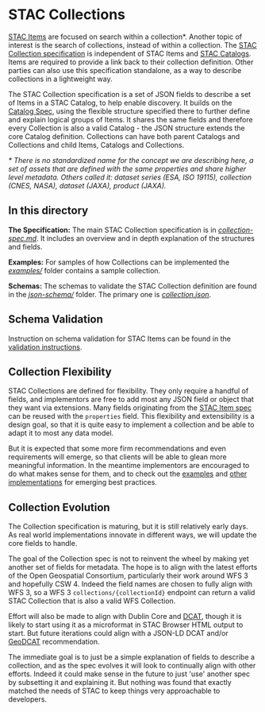 # STAC Collections

[STAC Items](../item-spec/README.md) are focused on search within a collection*. Another topic of 
interest is the search of collections, instead of within a collection. The [STAC Collection specification](collection-spec.md)
is independent of STAC Items and 
[STAC Catalogs](../catalog-spec/README.md). Items are required to provide a link back to their collection definition. Other parties 
can also use this specification standalone, as a way to describe collections in a lightweight way.

The STAC Collection specification is a set of JSON fields to describe a set of Items in a STAC Catalog, to help enable discovery. It builds on 
the [Catalog Spec](../catalog-spec/README.md), using the flexible structure specified there to further define and explain logical 
groups of Items. It shares the same fields and therefore every Collection is also a valid Catalog - the JSON structure extends
the core Catalog definition. Collections can have both parent Catalogs and Collections and child Items, Catalogs and Collections. 

*\* There is no standardized name for the concept we are describing here, a set of assets that are defined with the same 
properties and share higher level metadata. Others called it: dataset series (ESA, ISO 19115), collection (CNES, NASA), dataset (JAXA), product (JAXA).*

## In this directory

**The Specification:** The main STAC Collection specification is in *[collection-spec.md](collection-spec.md)*. It includes an overview and in depth explanation of the 
structures and fields.

**Examples:** For samples of how Collections can be implemented the *[examples/](examples/)* folder contains a sample collection. 

**Schemas:** The schemas to validate the STAC Collection definition are found in the 
*[json-schema/](json-schema/)* folder. The primary one is *[collection.json](json-schema/collection.json)*.

## Schema Validation

Instruction on schema validation for STAC Items can be found in the [validation instructions](../validation/README.md).

## Collection Flexibility

STAC Collections are defined for flexibility. They only require a handful of fields, and
implementors are free to add most any JSON field or object that they want via extensions.
Many fields originating from the [STAC Item spec](../item-spec/item-spec.md) can be 
reused with the `properties` field.
This flexibility and extensibility is a design goal, so that it is quite easy to implement a
collection and be able to adapt it to most any data model.

But it is expected that some more firm recommendations and even requirements will emerge, so that clients will be able to glean
more meaningful information. In the meantime implementors are encouraged to do what makes sense for
them, and to check out the [examples](examples/) and [other implementations](../implementations.md) for emerging best practices.

## Collection Evolution 

The Collection specification is maturing, but it is still relatively early days. As real world
implementations innovate in different ways, we will update the core fields to handle.

The goal of the Collection spec is not to reinvent the wheel by making yet another set of fields for metadata. The hope is to 
align with the latest efforts of the Open Geospatial Consortium, particularly their work around WFS 3 and hopefully CSW 4. 
Indeed the field names are chosen to fully align with WFS 3, so a WFS 3 `collections/{collectionId}` endpoint can return
a valid STAC Collection that is also a valid WFS Collection.

Effort will also be made to align with Dublin Core and [DCAT](https://www.w3.org/TR/vocab-dcat/), though it is likely to
start using it as a microformat in STAC Browser HTML output to start. But future iterations could align with a JSON-LD DCAT
and/or [GeoDCAT](https://github.com/SEMICeu/GeoDCAT-AP) recommendation.

The immediate goal is to just be a simple explanation of fields to describe a collection, and as the spec evolves it will look to
continually align with other efforts. Indeed it could make sense in the future to just 'use' another spec by subsetting it 
and explaining it. But nothing was found that exactly matched the needs of STAC to keep things very approachable to developers.

